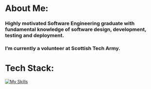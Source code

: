 # About Me:
### Highly motivated Software Engineering graduate with fundamental knowledge of software design, development, testing and deployment.
### I’m currently a volunteer at Scottish Tech Army.
# Tech Stack:



[![My Skills](https://skillicons.dev/icons?i=html,css,js,express,react,mongodb&perline=7)](https://skillicons.dev)


<!--
**gergacio/gergacio** is a ✨ _special_ ✨ repository because its `README.md` (this file) appears on your GitHub profile.

Here are some ideas to get you started:

- 🔭 I’m currently working on ...
- 🌱 I’m currently learning ...
- 👯 I’m looking to collaborate on ...
- 🤔 I’m looking for help with ...
- 💬 Ask me about ...
- 📫 How to reach me: ...
- 😄 Pronouns: ...
- ⚡ Fun fact: ...
-->


